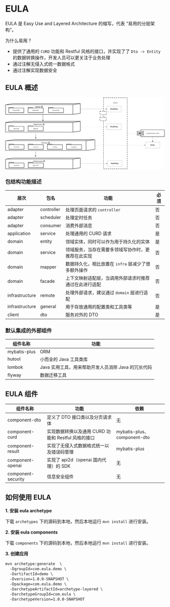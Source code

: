# EULA
EULA 是 Easy Use and Layered Architecture 的缩写，代表 “易用的分层架构”。

为什么易用？
- 提供了通用的 `CURD` 功能和 Restful 风格的接口，并实现了了 `Dto -> Entity` 的数据转换操作，开发人员可以更关注于业务处理
- 通过注解无侵入式统一数据格式
- 通过注解实现数据安全


## EULA 概述
![分层架构图](./resources/分层架构图.png)

### 包结构功能描述
| 层次             | 包名         | 功能                             | 必须 |
|----------------|------------|--------------------------------|----|
| adapter        | controller | 处理页面请求的 `controller`           | 否  |
| adapter        | scheduler  | 处理定时任务                         | 否  |
| adapter        | consumer   | 消费外部消息                         | 否  |
| application    | service    | 处理通用的 CURD 请求                  | 是  |
| domain         | entity     | 领域实体，同时可以作为用于持久化的实体            | 是  |
| domain         | service    | 领域服务，当存在需要多领域写协作时，更推荐在此实现      | 否  |
| domain         | mapper     | 数据持久化，相比放置在 `infra` 层减少了很多额外操作 | 否  |
| domain         | facade     | 上下文映射适配层，当调用外部请求时推荐通过在此进行适配    | 否  |
| infrastructure | remote     | 处理外部请求，建议通过 `domain` 层进行适配     | 否  |
| infrastructure | general    | 用于存放通用的配置类和工具类等                | 是  |
| client         | dto        | 服务对外的 DTO                      | 是  |

### 默认集成的外部组件
| 组件名称         | 功能                              |
|--------------|---------------------------------|
| mybatis-plus | ORM                             |
| hutool       | 小而全的 Java 工具类库                  | 
| lombok       | Java 实用工具，用来帮助开发人员消除 Java 的冗长代码 |
| flyway       | 数据迁移工具                          |

## EULA 组件
| 组件名称                | 功能                                | 依赖                         |
|---------------------|-----------------------------------|----------------------------|
| component-dto       | 定义了 DTO 接口类以及分页请求体                | 无                          |
| component-curd      | 实现数据转换以及通用 CURD 功能和 Restful 风格的接口 | mybatis-plus、component-dto |
| component-result    | 实现了无侵入式数据格式统一以及错误码管理              | mybatis-plus               |
| component-openai    | 实现了 api2d（openai 国内代理）的 SDK       | 无                          |
| component-security  | 信息安全组件                            | 无                          |


## 如何使用 EULA
**1. 安装 eula archetype**

下载 `archetypes` 下的源码到本地，然后本地运行 `mvn install` 进行安装。

**2. 安装 eula components**

下载 `components` 下的源码到本地，然后本地运行 `mvn install` 进行安装。

**3. 创建应用**
```mvn
mvn archetype:generate  \
  -DgroupId=com.eula.demo \
  -DartifactId=demo \
  -Dversion=1.0.0-SNAPSHOT \
  -Dpackage=com.eula.demo \
  -DarchetypeArtifactId=archetype-layered \
  -DarchetypeGroupId=com.eula \
  -DarchetypeVersion=1.0.0-SNAPSHOT
```